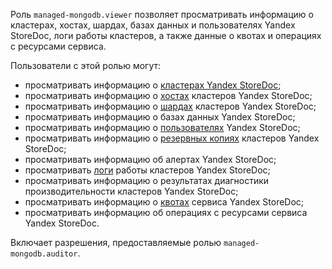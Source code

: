 Роль `managed-mongodb.viewer` позволяет просматривать информацию о кластерах, хостах, шардах, базах данных и пользователях Yandex StoreDoc, логи работы кластеров, а также данные о квотах и операциях с ресурсами сервиса.

Пользователи с этой ролью могут:
* просматривать информацию о [кластерах Yandex StoreDoc](../../storedoc/concepts/index.md);
* просматривать информацию о [хостах](../../storedoc/concepts/instance-types.md) кластеров Yandex StoreDoc;
* просматривать информацию о [шардах](../../storedoc/concepts/sharding.md) кластеров Yandex StoreDoc;
* просматривать информацию о базах данных Yandex StoreDoc;
* просматривать информацию о [пользователях](../../storedoc/concepts/users-and-roles.md) Yandex StoreDoc;
* просматривать информацию о [резервных копиях](../../storedoc/concepts/backup.md) кластеров Yandex StoreDoc;
* просматривать информацию об алертах Yandex StoreDoc;
* просматривать [логи](../../storedoc/operations/cluster-logs.md) работы кластеров Yandex StoreDoc;
* просматривать информацию о результатах диагностики производительности кластеров Yandex StoreDoc;
* просматривать информацию о [квотах](../../storedoc/concepts/limits.md#mmg-quotas) сервиса Yandex StoreDoc;
* просматривать информацию об операциях с ресурсами сервиса Yandex StoreDoc.

Включает разрешения, предоставляемые ролью `managed-mongodb.auditor`.
